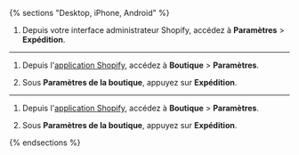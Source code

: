{% sections "Desktop, iPhone, Android" %}

1. Depuis votre interface administrateur Shopify, accédez à **Paramètres** > **Expédition**.

----

1. Depuis l'[application Shopify](https://www.shopify.com/install/detect), accédez à **Boutique** > **Paramètres**.

2. Sous **Paramètres de la boutique**, appuyez sur **Expédition**.

----

1. Depuis l'[application Shopify](https://www.shopify.com/install/detect), accédez à **Boutique** > **Paramètres**.

2. Sous **Paramètres de la boutique**, appuyez sur **Expédition**.

{% endsections %}
